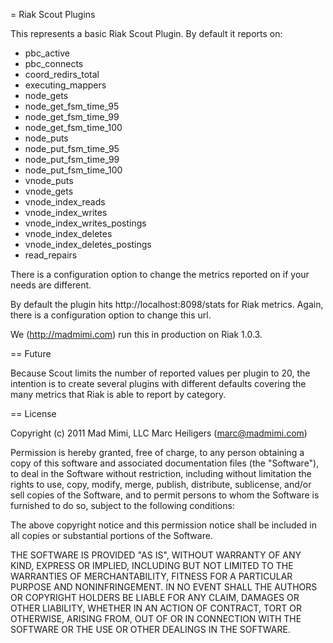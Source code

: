 = Riak Scout Plugins

This represents a basic Riak Scout Plugin. By default it reports on:

- pbc_active
- pbc_connects
- coord_redirs_total
- executing_mappers
- node_gets
- node_get_fsm_time_95
- node_get_fsm_time_99
- node_get_fsm_time_100
- node_puts
- node_put_fsm_time_95
- node_put_fsm_time_99
- node_put_fsm_time_100
- vnode_puts
- vnode_gets
- vnode_index_reads
- vnode_index_writes
- vnode_index_writes_postings
- vnode_index_deletes
- vnode_index_deletes_postings
- read_repairs

There is a configuration option to change the metrics reported on if your needs are different.

By default the plugin hits http://localhost:8098/stats for Riak metrics. Again, there is a 
configuration option to change this url.

We (http://madmimi.com) run this in production on Riak 1.0.3.

== Future

Because Scout limits the number of reported values per plugin to 20, the intention is to create 
several plugins with different defaults covering the many metrics that Riak is able to report
by category. 

== License

Copyright (c) 2011 Mad Mimi, LLC
Marc Heiligers (marc@madmimi.com)

Permission is hereby granted, free of charge, to any person obtaining a copy of this software 
and associated documentation files (the "Software"), to deal in the Software without restriction, 
including without limitation the rights to use, copy, modify, merge, publish, distribute, sublicense, 
and/or sell copies of the Software, and to permit persons to whom the Software is furnished to do so, 
subject to the following conditions:

The above copyright notice and this permission notice shall be included in all copies or substantial 
portions of the Software.

THE SOFTWARE IS PROVIDED "AS IS", WITHOUT WARRANTY OF ANY KIND, EXPRESS OR IMPLIED, INCLUDING BUT NOT 
LIMITED TO THE WARRANTIES OF MERCHANTABILITY, FITNESS FOR A PARTICULAR PURPOSE AND NONINFRINGEMENT. 
IN NO EVENT SHALL THE AUTHORS OR COPYRIGHT HOLDERS BE LIABLE FOR ANY CLAIM, DAMAGES OR OTHER LIABILITY, 
WHETHER IN AN ACTION OF CONTRACT, TORT OR OTHERWISE, ARISING FROM, OUT OF OR IN CONNECTION WITH THE 
SOFTWARE OR THE USE OR OTHER DEALINGS IN THE SOFTWARE.
